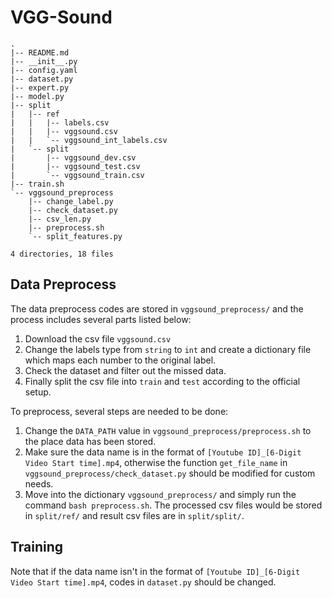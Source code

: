 # VGG-Sound

```
.
|-- README.md
|-- __init__.py
|-- config.yaml
|-- dataset.py
|-- expert.py
|-- model.py
|-- split
|   |-- ref
|   |   |-- labels.csv
|   |   |-- vggsound.csv
|   |   `-- vggsound_int_labels.csv
|   `-- split
|       |-- vggsound_dev.csv
|       |-- vggsound_test.csv
|       `-- vggsound_train.csv
|-- train.sh
`-- vggsound_preprocess
    |-- change_label.py
    |-- check_dataset.py
    |-- csv_len.py
    |-- preprocess.sh
    `-- split_features.py

4 directories, 18 files
```


## Data Preprocess
The data preprocess codes are stored in `vggsound_preprocess/` and the process includes several parts listed below:
1. Download the csv file `vggsound.csv`
2. Change the labels type from `string` to `int` and create a dictionary file which maps each number to the original label.
3. Check the dataset and filter out the missed data.
4. Finally split the csv file into `train` and `test` according to the official setup.


To preprocess, several steps are needed to be done:
1. Change the `DATA_PATH` value in `vggsound_preprocess/preprocess.sh` to the place data has been stored.
2. Make sure the data name is in the format of `[Youtube ID]_[6-Digit Video Start time].mp4`, otherwise the function `get_file_name` in `vggsound_preprocess/check_dataset.py` should be modified for custom needs.
3. Move into the dictionary `vggsound_preprocess/` and simply run the command `bash preprocess.sh`. The processed csv files would be stored in `split/ref/` and result csv files are in `split/split/`.

## Training
Note that if the data name isn't in the format of `[Youtube ID]_[6-Digit Video Start time].mp4`, codes in `dataset.py` should be changed.
 


